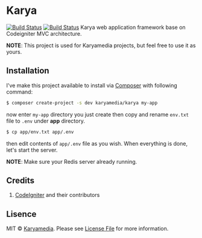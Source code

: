 # Karya

[![Build Status](https://travis-ci.org/karyamedia/karya.svg?branch=master)](https://travis-ci.org/karyamedia/karya)
[![Build Status](https://codeship.com/projects/92eb5110-15b3-0134-0523-667ff3898a5e/status?branch=master)](https://codeship.com/projects/158153)
Karya web application framework base on Codeigniter MVC architecture.

**NOTE**: This project is used for Karyamedia projects, but feel free to use it as yours.

## Installation

I've make this project available to install via [Composer](https://getcomposer.org/) with following command:

```bash
$ composer create-project -s dev karyamedia/karya my-app
```

now enter `my-app` directory you just create then copy and rename `env.txt` file to `.env` under **app** directory.

```bash
$ cp app/env.txt app/.env
```

then edit contents of `app/.env` file as you wish. When everything is done, let's start the server.

**NOTE**: Make sure your Redis server already running.

## Credits

1. [CodeIgniter](http://codeigniter.com) and their contributors

## Lisence

MIT © [Karyamedia](https://github.com/karyamedia/karya). Please see [License File](LICENSE.md) for more information.